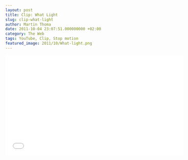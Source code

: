 ```yaml
---
layout: post
title: Clip: What Light
slug: clip-what-light
author: Martin Thoma
date: 2011-10-04 23:07:51.000000000 +02:00
category: The Web
tags: YouTube, Clip, Stop motion
featured_image: 2011/10/What-light.png
---
```

<iframe width="560" height="315" src="//www.youtube.com/embed/5BnVtz92Ius?rel=0" frameborder="0" allowfullscreen></iframe>
